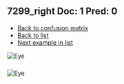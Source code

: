 ## 7299_right Doc: 1 Pred: 0
- [Back to confusion matrix](https://github.com/juliandewit/kaggle_retinopathy/blob/master/matrix.md)
- [Back to list](https://github.com/juliandewit/kaggle_retinopathy/blob/master/lists/10/list.md)
- [Next example in list](https://github.com/juliandewit/kaggle_retinopathy/blob/master/lists/10/73/7339_left.md)

![Eye](https://retinopaty.blob.core.windows.net/size1024/7299_right_1.jpeg)

### 

![Eye]()
